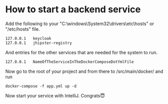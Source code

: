 # How to start a backend service

Add the following to your "C:\windows\System32\drivers\etc\hosts" or "/etc/hosts" file.

```
127.0.0.1   keycloak
127.0.0.1   jhipster-registry
```
And entries for the other services that are needed for the system to run.

```
127.0.0.1   NameOfTheServiceInTheDockerComposeDotYmlFile
```

Now go to the root of your project and from there to /src/main/docker/ and run 

```
docker-compose -f app.yml up -d 
```

Now start your service with IntelliJ.
Congrats😇